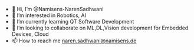- 👋 Hi, I’m @Namisens-NarenSadhwani
- 👀 I’m interested in Robotics, AI
- 🌱 I’m currently learning QT Software Development
- 💞️ I’m looking to collaborate on ML,DL,Vision development for Embedded Devices, Cloud
- 📫 How to reach me naren.sadhwani@namisens.de

<!---
Namisens-NarenSadhwani/Namisens-NarenSadhwani is a ✨ special ✨ repository because its `README.md` (this file) appears on your GitHub profile.
You can click the Preview link to take a look at your changes.
--->
